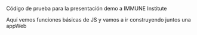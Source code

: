 Código de prueba para la presentación demo a IMMUNE Institute

Aquí vemos funciones básicas de JS y vamos a ir construyendo juntos una appWeb